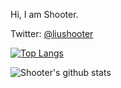 Hi, I am Shooter.

Twitter: [@liushooter](https://twitter.com/liushooter)

<!--
[![Twitter](https://img.shields.io/twitter/url?label=shooter&url=https%3A%2F%2Ftwitter.com%2Fliushooter)](https://twitter.com/liushooter)
-->

[![Top Langs](https://github-readme-stats.vercel.app/api/top-langs/?username=liushooter&hide=html,css)](https://github.com/liushooter)

![Shooter's github stats](https://github-readme-stats.vercel.app/api?username=liushooter&show_icons=true&theme=radical)
